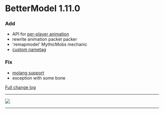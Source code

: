 # BetterModel 1.11.0

### Add
- API for [per-player animation](https://github.com/toxicity188/BetterModel/wiki/Per%E2%80%90player-animation)
- rewrite animation packet packer
- 'remapmodel' MythicMobs mechanic
- [custom nametag](https://github.com/toxicity188/BetterModel/wiki/Configuring-bone-tag)

### Fix
- [molang support](https://github.com/toxicity188/BetterModel/wiki/Math-animation)
- exception with some bone

[Full change log](https://github.com/toxicity188/BetterModel/compare/1.10.3...1.10.4)
* * *
![](https://github.com/user-attachments/assets/39e72652-d484-48a6-85d0-47e18d382275)
* * *